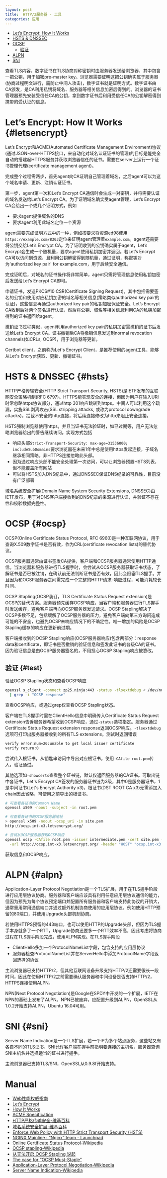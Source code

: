 ```yaml
---
layout: post
title:  HTTP/2服务器 - 工具
categories: 应用
---
```


<ul>
  <li><a href="#letsencrypt" data-trigger="menu">Let’s Encrypt: How It Works</a></li>

  <li><a href="#hsts" data-trigger="menu">HSTS &amp; DNSSEC</a></li>
  <li><a href="#ocsp" data-trigger="menu">OCSP</a>
    <ul>
      <li><a href="#test" data-trigger="menu">验证</a></li>
    </ul>
  </li>
  <li><a href="#alpn" data-trigger="menu">ALPN</a></li>
  <li><a href="#sni" data-trigger="menu">SNI</a></li>
</ul>

查看TLS内容，数字证书在TLS协商对称密钥时由服务器发送给浏览器，其中包含一把公钥，用于加密pre-master key。浏览器需要证明这把公钥确实属于服务器(协商过程明文进行，需防止中间人攻击)，数字证书就是证明方式。数字证书由CA颁发，是CA利用私钥将域名、服务器等相关信息加密后得到的。浏览器的证书管理器预先安装受信任CA的公钥，拿到数字证书后利用受信任CA的公钥解密得到携带的受认证的信息。

# Let’s Encrypt: How It Works {#letsencrypt}
Let’s Encrypt和ACME(Automated Certificate Management Environment)协议(通过JSON-over-HTTPS接口，来自动化对域名认证证书的管理)的目标是能完全自动的搭建起HTTPS服务并获取浏览器信任的证书。需要在server上运行一个证书管理代理(certificate management agent)。

完成整个过程需两步，首先agent向CA证明自己管理着域名，之后agent可以为这个域名申请、更新、注销认证证书。

第一步，agent第一次和Let’s Encrypt CA通信时会生成一对密钥，并将需要认证的域名发送给Let’s Encrypt CA。为了证明域名确实受agent管理，Let’s Encrypt CA会给出一个或几个证明方式，例如

+ 要求agent提供域名的DNS
+ 要求agent利用此域名定位一个资源

agent需要完成证明方式中的一种，例如按要求将资源ed98使用`https://example.com/8303`定位来证明agent管理着`example.com`。agent还需要将公钥交给Let’s Encrypt CA。为了证明收到的公钥确实属于agent，Let’s Encrypt会生成一个随机量，要求agent使用私钥加密并返回。若Let’s Encrypt CA可以访问到资源，且利用公钥解密得到随机量，通过证明，称密钥对为'authorized key pair' for example.com，用于后续安全通信。

完成证明后，对域名的证书操作将非常简单，agent只需将管理信息使用私钥加密后发送给Let’s Encrypt CA即可。

申请证书，发送PKCS#10 CSR(Certificate Signing Request)，其中包括需要签名的公钥和使用对应私钥加密的域名等相关信息(策略类似authorized key pair的认证)，这些信息再通过authorized key pair的私钥加密保证安全。Let’s Encrypt CA收到后对两个签名进行认证，然后将公钥、域名等相关信息利用CA的私钥加密得到的证书返回给agent。

撤销证书过程类似，agent利用authorized key pair的私钥加密需撤销的证书后发送给Let’s Encrypt CA。证书撤销后CA将撤销信息发送到normal revocation channels(如CRLs, OCSP)，用于浏览器等更新。

Certbot client，之前称为Let's Encrypt Client，是推荐使用的agent工具，能够从Let's Encrypt获取、更新、撤销证书。

# HSTS & DNSSEC {#hsts}
HTTP严格传输安全(HTTP Strict Transport Security, HSTS)是IETF发布的互联网安全策略机制(RFC 6797)。HTTPS能实现安全的连接，但因为用户在输入URI时常忽略https协议部分，通过http 301响应跳转到https。中间人可以利用这个疏漏，实施SSL剥离攻击(SSL stripping attacks, 或称为protocol downgrade attacks)，拦截不安全的http连接，将后续连接修改为http来阻止安全连接。

HSTS强制浏览器使用https，并且当证书无法验证时，如已过期等，用户无法忽略浏览器给出的警告继续访问。实现方式包括

+ 响应头部`Strict-Transport-Security: max-age=31536000; includeSubDomains`要求浏览器在未来1年中总是使用https发起连接，子域名继承相同策略。非HTTPS连接忽略此头部。
+ 因为通过响应头部不能安全处理第一次访问，可以让浏览器预置HSTS列表，但不能覆盖所有网站
+ 可以将HSTS加入DNS纪录中，通过DNSSEC保证DNS纪录的可靠性，目前没有广泛部署

域名系统安全扩展(Domain Name System Security Extensions, DNSSEC)由IETF发布，用于对DNS客户端接收到的DNS纪录的来源进行认证，并验证不存在性和校验数据完整性。

# OCSP {#ocsp}
OCSP(Online Certificate Status Protocol, RFC 6960)是一种互联网协议，用于查询X.509数字证书是否有效，作为CRL(certificate revocation lists)的替代协议。

OCSP服务器通常由证书签发CA提供，客户端和OCSP服务器通常使用HTTP通信。当浏览器和服务器进行TLS握手时，会尝试从OCSP服务器获取证书状态，了解证书是否已被注销，在确认前无法判断证书是否有效，因此会阻塞TLS握手。并且因为和OCSP服务器之间需完成一个完整的HTTP请求-响应过程，可能消耗较长时间。

OCSP Stapling(OCSP装订，TLS Certificate Status Request extension)是OCSP的替代方案。服务器预先缓存OCSP响应，当客户端和服务器进行TLS握手时发送缓存，避免客户端再向OCSP服务器发送请求。OCSP Stapling解决了OCSP多数不足，包括缓解了OCSP服务器的压力，避免客户端向第三方询问造成可能的不安全，也避免OCSP未响应情况下的不确定性。唯一增加的风险是OCSP Stapling缓存的响应在更新前过期。

客户端接收到的OCSP Stapling响应(OCSP服务器响应)包含两部分：response data和certificate，即证书是否撤销的验证信息和签发此证书的各级CA的证书。因为验证信息是由OCSP服务器签名的，不用担心OCSP Stapling响应被篡改。

## 验证 {#test}
验证OCSP Stapling状态和查看OCSP响应

~~~bash
openssl s_client -connect zp25.ninja:443 -status -tlsextdebug < /dev/null 2>&1 \
  | grep -i "OCSP response"
~~~
查看OCSP响应，或通过grep仅查看OCSP Stapling状态。

客户端在TLS握手时需在ClientHello信息中明确传入Certificate Status Request extension告诉服务器希望收到OCSP响应，通过`-status`选项指定。服务器通过Certificate Status Request extension response返回OCSP响应。`-tlsextdebug`选项可打印出服务器接收到的所有TLS extensions。测试时返回错误

~~~bash
verify error:num=20:unable to get local issuer certificate
verify return:0
~~~
尝试传入根证书，从钥匙串访问中导出对应根证书，使用`-CAfile root.pem`传入，验证通过。

其他选项如`-showcerts`查看整个证书链，默认仅返回服务器的CA证书。可取出链中各证书，Let's Encrypt CA签发的服务器证书链为3级，其中0是服务器证书，1是中间证书(Let's Encrypt Authority x3)，根证书(DST ROOT CA x3)无需添加入chain因此省略，可使用之前导出的根证书。

~~~bash
# 可查看各证书的Common Name
openssl x509 -noout -subject -in root.pem

# 可查看各证书的OCSP服务器地址
> openssl x509 -noout -ocsp_uri -in site.pem
http://ocsp.int-x3.letsencrypt.org/

# 尝试从OCSP服务器获取OCSP响应
openssl ocsp -CAfile root.pem -issuer intermediate.pem -cert site.pem -no_nonce -text \
  -url http://ocsp.int-x3.letsencrypt.org/ -header "HOST" "ocsp.int-x3.letsencrypt.org"
~~~
获取信息和OCSP响应。

# ALPN {#alpn}
Application-Layer Protocol Negotiation是一个TLS扩展，用于在TLS握手阶段进行应用层协议协商。服务器和客户端应该具有利用任意应用层协议通信的能力，但因为预先为每个协议预定端口并配置所有服务器和客户端支持此协议的开销大，通常重用常用通信端口并通过额外机制协商使用的应用层协议。例如使用HTTP预留的80端口，并使用Upgrade头部机制协商。

若使用HTTPS预留的443端口，也可以使用HTTP的Upgrade头部，但因为TLS握手本身就多了一个RTT，Upgrade协商还要多一个RTT效率不高，因此考虑将协商过程在TLS握手阶段完成，使用ALPN实现。在TLS握手阶段

+ ClientHello多加一个ProtocolNameList字段，包含支持的应用层协议
+ 服务器检查ProtocolNameList并在ServerHello中添加ProtocolName字段返回选择的协议

主流浏览器已支持HTTP/2，但其他互联网设备升级支持HTTP/2还需要很长一段时间，因此在使用HTTP/2之前需要确认服务器和中间设备是否支持HTTP/2，HTTPS连接使用ALPN。

NPN(Next Protocol Negotiation)是Google在SPDY中开发的一个扩展，IETF在NPN的基础上发布了ALPN。NPN已被废弃，应配置升级到ALPN，OpenSSL从1.0.2开始支持ALPN，Ubuntu 16.04可用。

# SNI {#sni}
Server Name Indication是一个TLS扩展，若一个IP为多个站点服务，这些站又有各自不同的TLS证书，SNI允许客户端在握手前指明要连接的主机名，服务器查询SNI主机名并选择适当的证书进行握手。

主流浏览器已支持TLS/SNI，OpenSSL从0.9.8f开始支持。


# Manual
+ [Web性能权威指南](https://book.douban.com/subject/25856314/ "Web性能权威指南")
+ [Let’s Encrypt](https://letsencrypt.org/ "Let’s Encrypt")
+ [How It Works](https://letsencrypt.org/how-it-works/ "How It Works")
+ [ACME Specification](https://github.com/letsencrypt/acme-spec "ACME Specification")
+ [HTTP严格传输安全-维基百科](https://zh.wikipedia.org/wiki/HTTP%E4%B8%A5%E6%A0%BC%E4%BC%A0%E8%BE%93%E5%AE%89%E5%85%A8 "HTTP严格传输安全")
+ [域名系统安全扩展-维基百科](https://zh.wikipedia.org/wiki/%E5%9F%9F%E5%90%8D%E7%B3%BB%E7%BB%9F%E5%AE%89%E5%85%A8%E6%89%A9%E5%B1%95 "域名系统安全扩展")
+ [Enforce Web Policy with HTTP Strict Transport Security (HSTS)](https://blog.cloudflare.com/enforce-web-policy-with-hypertext-strict-transport-security-hsts/ "Enforce Web Policy with HTTP Strict Transport Security (HSTS)")
+ [NGINX Mainline : “Nginx” team - Launchpad](https://launchpad.net/~nginx/+archive/ubuntu/development "NGINX Mainline : “Nginx” team - Launchpad")
+ [Online Certificate Status Protocol-Wikipedia](https://en.wikipedia.org/wiki/Online_Certificate_Status_Protocol "Online Certificate Status Protocol")
+ [OCSP stapling-Wikipedia](https://en.wikipedia.org/wiki/OCSP_stapling "OCSP stapling")
+ [从无法开启 OCSP Stapling 说起](https://imququ.com/post/why-can-not-turn-on-ocsp-stapling.html "从无法开启 OCSP Stapling 说起")
+ [The case for “OCSP Must-Staple”](https://www.grc.com/revocation/ocsp-must-staple.htm "The case for “OCSP Must-Staple”")
+ [Application-Layer Protocol Negotiation-Wikipedia](https://en.wikipedia.org/wiki/Application-Layer_Protocol_Negotiation "Application-Layer Protocol Negotiation")
+ [Server Name Indication-Wikipedia](https://en.wikipedia.org/wiki/Server_Name_Indication "Server Name Indication")

